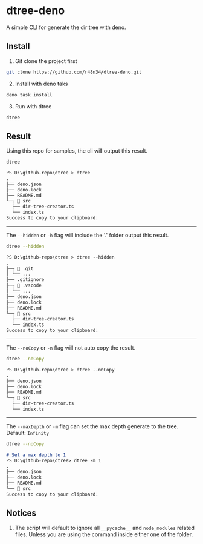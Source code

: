 # dtree-deno
A simple CLI for generate the dir tree with deno.

## Install
1. Git clone the project first
```bash
git clone https://github.com/r48n34/dtree-deno.git
```

2. Install with deno taks
```bash
deno task install
```

3. Run with dtree
```bash
dtree
```

## Result
Using this repo for samples, the cli will output this result.

```bash
dtree
```

```md
PS D:\github-repo\dtree > dtree
.
├── deno.json
├── deno.lock
├── README.md
└─┬ 📂 src
  ├── dir-tree-creator.ts
  └── index.ts
Success to copy to your clipboard.
```

---

The `--hidden` or `-h` flag will include the '.' folder output this result.

```bash
dtree --hidden
```

```md
PS D:\github-repo\dtree > dtree --hidden
.
├─┬ 📂 .git
│ └── ...
├── .gitignore
├─┬ 📂 .vscode
│ └── ...
├── deno.json
├── deno.lock
├── README.md
└─┬ 📂 src
  ├── dir-tree-creator.ts
  └── index.ts
Success to copy to your clipboard.
```

---

The `--noCopy` or `-n` flag will not auto copy the result.

```bash
dtree --noCopy
```

```md
PS D:\github-repo\dtree > dtree --noCopy
.
├── deno.json
├── deno.lock
├── README.md
└─┬ 📂 src
  ├── dir-tree-creator.ts
  └── index.ts
```

---
The `--maxDepth` or `-m` flag can set the max depth generate to the tree.  
Default: `Infinity`
```bash
dtree --noCopy
```

```md
# Set a max depth to 1
PS D:\github-repo\dtree> dtree -m 1
.
├── deno.json
├── deno.lock
├── README.md
└── 📂 src
Success to copy to your clipboard.
```

## Notices
1. The script will default to ignore all `__pycache__` and `node_modules` related files. Unless you are using the command inside either one of the folder.

